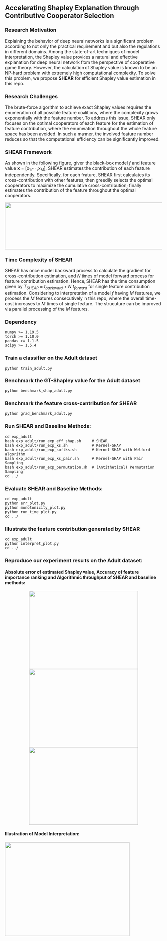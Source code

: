 ## Accelerating Shapley Explanation through Contributive Cooperator Selection 

### Research Motivation

Explaining the behavior of deep neural networks is a significant problem according to not only the practical requirement and but also the regulations in different domains.
Among the state-of-art techniques of model interpretation, the Shapley value provides a natural and effective explanation for deep neural network from the perspective of cooperative game theory. 
However, the calculation of Shapley value is known to be an NP-hard problem with extremely high computational complexity. 
To solve this problem, we propose <b>SHEAR</b> for efficient Shapley value estimation in this repo.
           
### Research Challenges  

The brute-force algorithm to achieve exact Shapley values requires the enumeration of all possible feature coalitions, where the complexity grows exponentially with the feature number.
To address this issue, SHEAR only focuses on the optimal cooperators of each feature for the estimation of feature contribution, where the enumeration throughout the whole feature space has been avoided. 
In such a manner, the involved feature number reduces so that the computational efficiency can be significantly improved. 

### SHEAR Framework

As shown in the following figure, given the black-box model <i>f</i> and feature value <b>x</b> = [x<sub>1</sub>,··· ,x<sub>M</sub>], SHEAR estimates the contribution of each feature independently.
Specifically, for each feature, SHEAR first calculates its cross-contribution with other features; 
then greedily selects the optimal cooperators to maximize the cumulative cross-contribution; 
finally estimates the contribution of the feature throughout the optimal cooperators.
<div align=center>
<img width="1000" height="150" src="https://anonymous.4open.science/r/Efficient-SHAP-09FD/figure/eff_shap.png">
</div>

### Time Complexity of SHEAR

SHEAR has once model backward process to calculate the gradient for cross-contribution estimation, and <i>N</i> times of model forward process for feature contribution estimation. 
Hence, SHEAR has the time consumption given by <i>T<sub>SHEAR</sub> ≈ t<sub>backward</sub> + N t<sub>forward</sub></i> for single feature
contribution estimation.
Considering to interpretation of a model <i>f</i> having <i>M</i> features, we process the <i>M</i> features consecutively in this repo, where the overall time-cost increases to <i>M</i> times of single feature.
The strucuture can be improved via parallel processing of the <i>M</i> features.


### Dependency
````angular2html
numpy >= 1.19.5
torch >= 1.10.0
pandas >= 1.1.5
scipy >= 1.5.4
````

### Train a classifier on the Adult dataset
````angular2html
python train_adult.py
````


### Benchmark the GT-Shapley value for the Adult dataset
````angular2html
python benchmark_shap_adult.py
````

### Benchmark the feature cross-contribution for SHEAR
````angular2html
python grad_benchmark_adult.py
````  
 

### Run SHEAR and Baseline Methods:
````angular2html
cd exp_adult
bash exp_adult/run_exp_eff_shap.sh     # SHEAR
bash exp_adult/run_exp_ks.sh           # Kernel-SHAP
bash exp_adult/run_exp_softks.sh       # Kernel-SHAP with Welford algorithm 
bash exp_adult/run_exp_ks_pair.sh      # Kernel-SHAP with Pair Sampling
bash exp_adult/run_exp_permutation.sh  # (Antithetical) Permutation Sampling
cd ../
````

### Evaluate SHEAR and Baseline Methods:
````angular2html
cd exp_adult
python err_plot.py
python monotonicity_plot.py
python run_time_plot.py
cd ../
````

### Illustrate the feature contribution generated by SHEAR
````angular2html
cd exp_adult
python interpret_plot.py
cd ../
````

### Reproduce our experiment results on the Adult dataset:

#### Absolute error of estimated Shapley value, Accuracy of feature importance ranking and Algorithmic throughput of SHEAR and baseline methods:

<div align=center>
<img width="350" height="250" src="https://anonymous.4open.science/r/Efficient-SHAP-09FD/figure/AE_vs_n_sample_adult.png">
<img width="350" height="250" src="https://anonymous.4open.science/r/Efficient-SHAP-09FD/figure/mAP_vs_n_sample_adult.png">
<img width="350" height="250" src="https://anonymous.4open.science/r/Efficient-SHAP-09FD/figure/Throughput_vs_ACC_adult.png">
</div>


#### Illustration of Model Interpretation:
<div align=left>
<img width="400" height="300" src="https://anonymous.4open.science/r/Efficient-SHAP-09FD/figure/Interpretation_adult.png">
</div>
